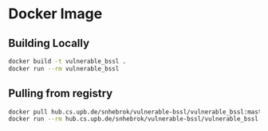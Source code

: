 # Docker Image

## Building Locally

```sh
docker build -t vulnerable_bssl .
docker run --rm vulnerable_bssl
```

## Pulling from registry

```sh
docker pull hub.cs.upb.de/snhebrok/vulnerable-bssl/vulnerable_bssl:master
docker run --rm hub.cs.upb.de/snhebrok/vulnerable-bssl/vulnerable_bssl:master
```
